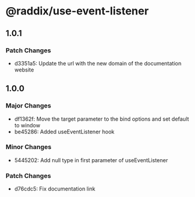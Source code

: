 # @raddix/use-event-listener

## 1.0.1

### Patch Changes

- d3351a5: Update the url with the new domain of the documentation website

## 1.0.0

### Major Changes

- df1362f: Move the target parameter to the bind options and set default to window
- be45286: Added useEventListener hook

### Minor Changes

- 5445202: Add null type in first parameter of useEventListener

### Patch Changes

- d76cdc5: Fix documentation link
